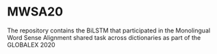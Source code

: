 # MWSA20
The repository contains the BiLSTM that participated in the Monolingual Word Sense Alignment shared task across dictionaries as part of the GLOBALEX 2020
